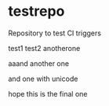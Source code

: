 # testrepo
Repository to test CI triggers

test1
test2
anotherone

aaand another one

and one with unicode

hope this is the final one
